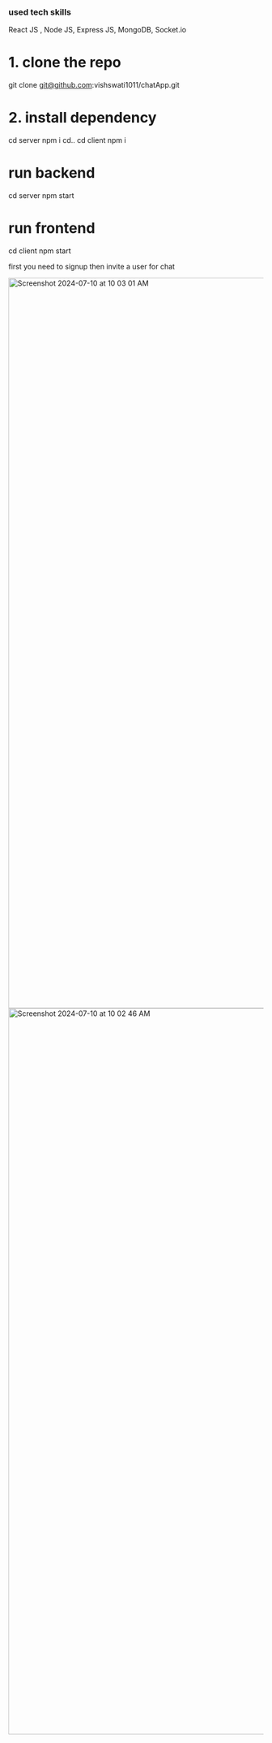 ### used tech skills 
React JS , Node JS, Express JS, MongoDB, Socket.io 
# 1. clone the repo 
git clone git@github.com:vishswati1011/chatApp.git

# 2. install dependency
  cd server
  npm i 
  cd..
  cd client
  npm i
# run backend 
  cd server 
  npm start
# run frontend
  cd client
  npm start


  first you need to signup then 
  invite a user for chat 

<img width="1440" alt="Screenshot 2024-07-10 at 10 03 01 AM" src="https://github.com/vishswati1011/chatApp/assets/68458744/2bed322a-3c23-41cb-b21e-665e469951e6">

<img width="1432" alt="Screenshot 2024-07-10 at 10 02 46 AM" src="https://github.com/vishswati1011/chatApp/assets/68458744/2474cd8c-53fc-4a01-aa22-69a82d115d21">

  


